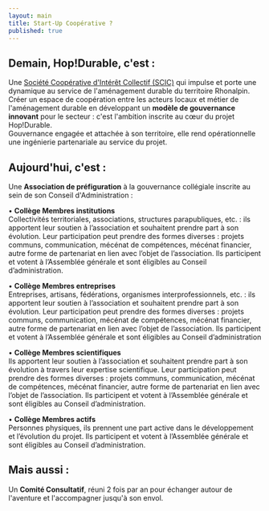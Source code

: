 ```yaml
---
layout: main
title: Start-Up Coopérative ?
published: true
---
```


## Demain, Hop!Durable, c'est : 

Une [Société Coopérative d'Intérêt Collectif (SCIC)](http://www.les-scic.coop/export/sites/default/fr/les-scic/_media/documents/docs-juridique/Fiche_prxsentation_Scic_CG_Scop_x2016x.pdf) qui impulse et porte une dynamique au service de l'aménagement durable du territoire Rhonalpin.  
Créer un espace de coopération entre les acteurs locaux et métier de l'aménagement durable en développant un **modèle de gouvernance innovant** pour le secteur : c'est l'ambition inscrite au cœur du projet Hop!Durable.  
Gouvernance engagée et attachée à son territoire, elle rend opérationnelle une ingénierie partenariale au service du projet.


## Aujourd'hui, c'est :
Une **Association de préfiguration** à la gouvernance collégiale inscrite au sein de son Conseil d'Administration :

• **Collège Membres institutions**  
Collectivités territoriales, associations, structures parapubliques, etc. : ils apportent leur soutien à l’association et souhaitent prendre part à son évolution. Leur participation peut prendre des formes diverses : projets communs, communication, mécénat de compétences, mécénat financier, autre forme de partenariat en lien avec l’objet de l’association. Ils participent et votent à l’Assemblée générale et sont éligibles au Conseil d’administration.

• **Collège Membres entreprises**  
Entreprises, artisans, fédérations, organismes interprofessionnels, etc. : ils apportent leur soutien à l’association et souhaitent prendre part à son évolution. Leur participation peut prendre des formes diverses : projets communs, communication, mécénat de compétences, mécénat financier, autre forme de partenariat en lien avec l’objet de l’association. Ils participent et votent à l’Assemblée générale et sont éligibles au Conseil d’administration

• **Collège Membres scientifiques**  
Ils apportent leur soutien à l’association et souhaitent prendre part à son évolution à travers leur expertise scientifique. Leur participation peut prendre des formes diverses : projets communs, communication, mécénat de compétences, mécénat financier, autre forme de partenariat en lien avec l’objet de l’association. Ils participent et votent à l’Assemblée générale et sont éligibles au Conseil d’administration.

• **Collège Membres actifs**  
Personnes physiques, ils prennent une part active dans le développement et l’évolution du projet. Ils participent et votent à l’Assemblée générale et sont éligibles au Conseil d’administration.

## Mais aussi :  
Un **Comité Consultatif**, réuni 2 fois par an pour échanger autour de l'aventure et l'accompagner jusqu'à son envol.

